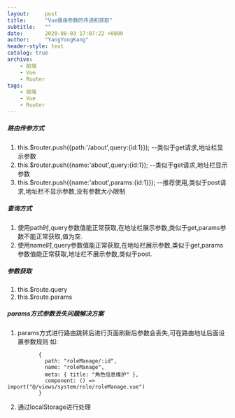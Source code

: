 ```yaml
---
layout:     post
title:      "Vue路由参数的传递和获取"
subtitle:   ""
date:       2020-08-03 17:07:22 +0800
author:     "YangYongKang"
header-style: text
catalog: true
archive:
    - 前端
    - Vue
    - Router
tags:
    - 前端
    - Vue
    - Router
---
```



##### 路由传参方式

1. this.$router.push({path:'/about',query:{id:1}}); --类似于get请求,地址栏显示参数
2. this.$router.push({name:'about',query:{id:1}); --类似于get请求,地址栏显示参数
3. this.$router.push({name:'about',params:{id:1}}); --推荐使用,类似于post请求,地址栏不显示参数,没有参数大小限制

##### 查询方式
1. 使用path时,query参数值能正常获取,在地址栏展示参数,类似于get,params参数不能正常获取,值为空.
2. 使用name时,query参数值能正常获取,在地址栏展示参数,类似于get,params参数值能正常获取,地址栏不展示参数,类似于post.

##### 参数获取
1. this.$route.query
2. this.$route.params

##### params方式参数丢失问题解决方案
1. params方式进行路由跳转后进行页面刷新后参数会丢失,可在路由地址后面设置参数规则
如:
```vue
          {
            path: "roleManage/:id",
            name: "roleManage",
            meta: { title: "角色信息维护" },
            component: () => import("@/views/system/role/roleManage.vue")
          }
```
2. 通过localStorage进行处理
